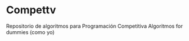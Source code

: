 # Compettv

Repositorio de algoritmos para Programación Competitiva
Algoritmos for dummies (como yo)
